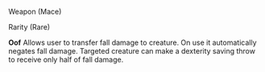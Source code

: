 Weapon (Mace)

Rarity (Rare)

**Oof**
Allows user to transfer fall damage to creature. On use it automatically negates fall damage. Targeted creature can make a dexterity saving throw to receive only half of fall damage.
